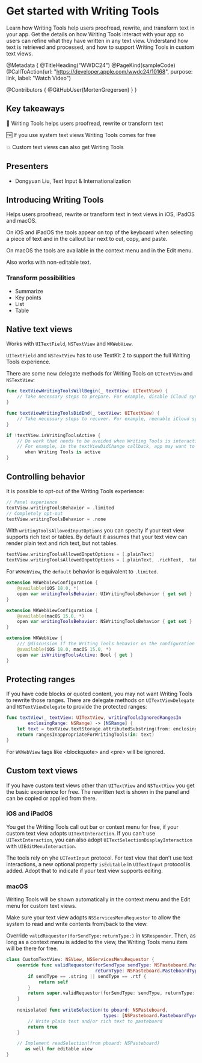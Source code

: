 # Get started with Writing Tools

Learn how Writing Tools help users proofread, rewrite, and transform text in your app. Get the details on how Writing Tools interact with your app so users can refine what they have written in any text view. Understand how text is retrieved and processed, and how to support Writing Tools in custom text views.

@Metadata {
   @TitleHeading("WWDC24")
   @PageKind(sampleCode)
   @CallToAction(url: "https://developer.apple.com/wwdc24/10168", purpose: link, label: "Watch Video")

   @Contributors {
      @GitHubUser(MortenGregersen)
   }
}

## Key takeaways

📝 Writing Tools helps users proofread, rewrite or transform text

🆓 If you use system text views Writing Tools comes for free

💥 Custom text views can also get Writing Tools

## Presenters

* Dongyuan Liu, Text Input & Internationalization

## Introducing Writing Tools

Helps users proofread, rewrite or transform text in text views in iOS, iPadOS and macOS.

On iOS and iPadOS the tools appear on top of the keyboard when selecting a piece of text and in the callout bar next to cut, copy, and paste.

On macOS the tools are available in the context menu and in the Edit menu.

Also works with non-editable text.

### Transform possibilities

* Summarize
* Key points
* List
* Table

## Native text views

Works with `UITextField`, `NSTextView` and `WKWebView`.

`UITextField` and `NSTextView` has to use TextKit 2 to support the full Writing Tools experience.

There are some new delegate methods for Writing Tools on `UITextView` and `NSTextView`:

```swift
func textViewWritingToolsWillBegin(_ textView: UITextView) {
    // Take necessary steps to prepare. For example, disable iCloud sync.
}

func textViewWritingToolsDidEnd(_ textView: UITextView) {
    // Take necessary steps to recover. For example, reenable iCloud sync.
}

if !textView.isWritingToolsActive {
    // Do work that needs to be avoided when Writing Tools is interacting with text view
    // For example, in the textViewDidChange callback, app may want to avoid certain things
       when Writing Tools is active
}
```

## Controlling behavior

It is possible to opt-out of the Writing Tools experience:

```swift
// Panel experience
textView.writingToolsBehavior = .limited
// Completely opt-out
textView.writingToolsBehavior = .none
```

With `writingToolsAllowedInputOptions` you can specity if your text view supports rich text or tables. By default it assumes that your text view can render plain text and rich text, but not tables.

```swift
textView.writingToolsAllowedInputOptions = [.plainText]
textView.writingToolsAllowedInputOptions = [.plainText, .richText, .table]
```

For `WKWebView`, the `default` behavior is equivalent to `.limited`.

```swift
extension WKWebViewConfiguration {
    @available(iOS 18.0, *)
    open var writingToolsBehavior: UIWritingToolsBehavior { get set }
}

extension WKWebViewConfiguration {
    @available(macOS 15.0, *)
    open var writingToolsBehavior: NSWritingToolsBehavior { get set }
}

extension WKWebView {
    /// @discussion If the Writing Tools behavior on the configuration is `.limited`, this will always be `false`.
    @available(iOS 18.0, macOS 15.0, *)
    open var isWritingToolsActive: Bool { get }
}
```

## Protecting ranges

If you have code blocks or quoted content, you may not want Writing Tools to rewrite those ranges. There are delegate methods on `UITextViewDelegate` and `NSTextViewDelegate` to provide the protected ranges:

```swift
func textView(_ textView: UITextView, writingToolsIgnoredRangesIn
        enclosingRange: NSRange) -> [NSRange] {
    let text = textView.textStorage.attributedSubstring(from: enclosingRange)
    return rangesInappropriateForWritingTools(in: text)
}
```

For `WKWebView` tags like &lt;blockquote&gt; and &lt;pre&gt; will be ignored.

## Custom text views

If you have custom text views other than `UITextView` and `NSTextView` you get the basic experience for free. The rewritten text is shown in the panel and can be copied or applied from there.

### iOS and iPadOS

You get the Writing Tools call out bar or context menu for free, if your custom text view adopts `UITextInteraction`. If you can’t use `UITextInteraction`, you can also adopt `UITextSelectionDisplayInteraction` with `UIEditMenuInteraction`.

The tools rely on yhe `UITextInput` protocol. For text view that don’t use text interactions, a new optional property `isEditable` in `UITextInput` protocol is added. Adopt that to indicate if your text view supports editing.

### macOS

Writing Tools will be shown automatically in the context menu and the Edit menu for custom text views.

Make sure your text view adopts `NSServicesMenuRequestor` to allow the system to read and write contents from/back to the view.

Override `validRequestor(forSendType:returnType:)` in `NSResponder`. Then, as long as a context menu is added to the view, the Writing Tools menu item will be there for free.

```swift
class CustomTextView: NSView, NSServicesMenuRequestor {
    override func validRequestor(forSendType sendType: NSPasteboard.PasteboardType?, 
                                 returnType: NSPasteboard.PasteboardType?) -> Any? {
        if sendType == .string || sendType == .rtf {
            return self
        }
        return super.validRequestor(forSendType: sendType, returnType: returnType)
    }
    
    nonisolated func writeSelection(to pboard: NSPasteboard,
                                    types: [NSPasteboard.PasteboardType]) -> Bool {
        // Write plain text and/or rich text to pasteboard
        return true
    }

    // Implement readSelection(from pboard: NSPasteboard)
       as well for editable view
}
```
